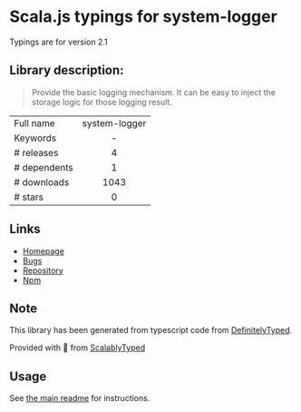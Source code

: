 
# Scala.js typings for system-logger

Typings are for version 2.1

## Library description:
> Provide the basic logging mechanism.  It can be easy to inject the storage logic for those logging result.

|                    |                 |
| ------------------ | :-------------: |
| Full name          | system-logger |
| Keywords           | - |
| # releases         | 4 |
| # dependents       | 1 |
| # downloads        | 1043 |
| # stars            | 0 |

## Links
- [Homepage](https://github.com/leocwlam/system-logger#readme)
- [Bugs](https://github.com/leocwlam/system-logger/issues)
- [Repository](https://github.com/leocwlam/system-logger)
- [Npm](https://www.npmjs.com/package/system-logger)
    


## Note
This library has been generated from typescript code from [DefinitelyTyped](https://definitelytyped.org).

Provided with :purple_heart: from [ScalablyTyped](https://github.com/oyvindberg/ScalablyTyped)

## Usage
See [the main readme](../../readme.md) for instructions.


